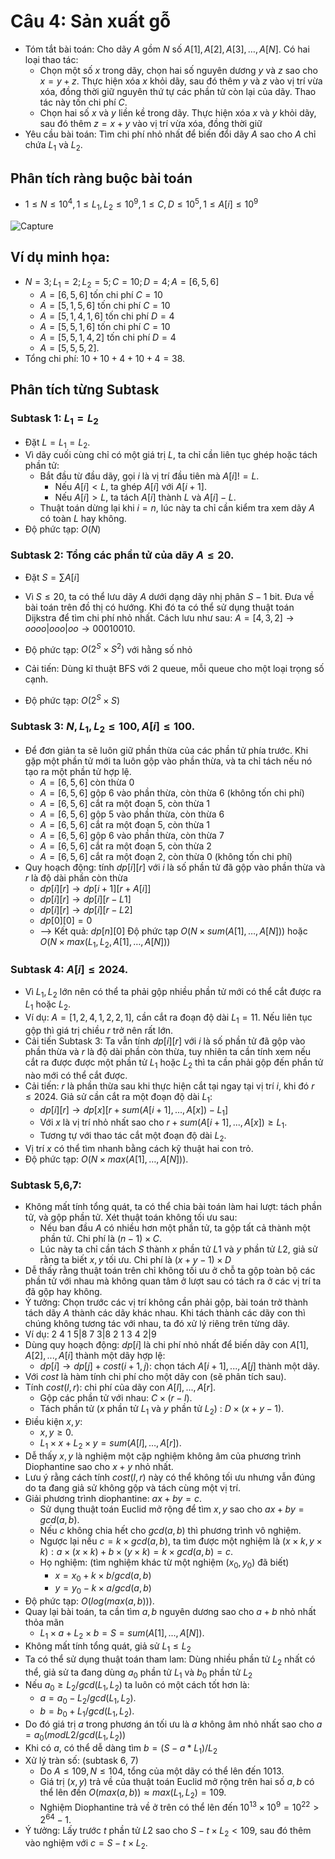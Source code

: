 # Câu 4: Sản xuất gỗ
- Tóm tắt bài toán: Cho dãy $A$ gồm $N$ số $A[1], A[2], A[3], …, A[N]$. Có hai loại thao tác:
   - Chọn một số $x$ trong dãy, chọn hai số nguyên dương $y$ và $z$ sao cho $x = y + z$. Thực hiện xóa $x$ khỏi dãy, sau đó thêm $y$ và $z$ vào vị trí vừa xóa, đồng thời giữ nguyên thứ tự các phần tử còn lại của dãy. Thao tác này tốn chi phí $C$.
   - Chọn hai số $x$ và $y$ liền kề trong dãy. Thực hiện xóa $x$ và $y$ khỏi dãy, sau đó thêm $z = x + y$ vào vị trí vừa xóa, đồng thời giữ
- Yêu cầu bài toán: Tìm chi phí nhỏ nhất để biến đổi dãy $A$ sao cho $A$ chỉ chứa $L_{1}$ và $L_{2}$. 
## Phân tích ràng buộc bài toán
- $1 \le N \le {10^4},1 \le L_{1},L_{2} \le {10^9},1 \le C,D \le {10^5},1 \le A\left[ i \right] \le {10^9}$

![Capture](https://github.com/MustardLawyer1995/HSGQG-2024/assets/156400720/7f1c64ac-ff8c-4bea-8be2-d2b513aa194d)

## Ví dụ minh họa: 
- $N = 3; L_{1} = 2; L_{2} = 5; C = 10; D = 4; A = [6, 5, 6]$
   - $A = [6, 5, 6]$ tốn chi phí $C = 10$
   - $A = [5, 1, 5, 6]$ tốn chi phí $C = 10$
   - $A = [5, 1, 4, 1, 6]$ tốn chi phí $D = 4$
   - $A = [5, 5, 1, 6]$ tốn chi phí $C = 10$
   - $A = [5, 5, 1, 4, 2]$ tốn chi phí $D = 4$
   - $A = [5, 5, 5, 2]$.
- Tổng chi phí: $10 + 10 + 4 + 10 + 4 = 38$.
## Phân tích từng Subtask 
### Subtask 1: $L_{1}=L_{2}$
- Đặt $L = L_{1} = L_{2}$. 
- Vì dãy cuối cùng chỉ có một giá trị $L$, ta chỉ cần liên tục ghép hoặc tách phần tử:
   - Bắt đầu từ đầu dãy, gọi $i$ là vị trí đầu tiên mà $A[i] != L$. 
        - Nếu $A[i] < L$, ta ghép $A[i]$ với $A[i + 1]$.
        - Nếu $A[i] > L$, ta tách $A[i]$ thành $L$ và $A[i] - L$.
   - Thuật toán dừng lại khi $i = n$, lúc này ta chỉ cần kiểm tra xem dãy $A$ có toàn $L$ hay không.
- Độ phức tạp: $O(N)$
### Subtask 2: Tổng các phần tử của dãy $A ≤ 20$.
- Đặt $S = \sum A[i]$
- Vì $S ≤ 20$, ta có thể lưu dãy $A$ dưới dạng dãy nhị phân $S - 1$ bit. Đưa về bài toán trên đồ thị có hướng. Khi đó ta có thể sử dụng thuật toán Dijkstra để tìm chi phí nhỏ nhất. Cách lưu như sau: $A = [4, 3, 2] → o o o o|o o o|o o →  00010010$.
- Độ phức tạp: $O(2^{S} × S^2)$ với hằng số nhỏ

- Cải tiến: Dùng kĩ thuật BFS với 2 queue, mỗi queue cho một loại trọng số cạnh.
- Độ phức tạp: $O(2^{S} × S)$
### Subtask 3: $N,L_{1},L_{2} ≤ 100,A[i]≤ 100$.
- Để đơn giản ta sẽ luôn giữ phần thừa của các phần tử phía trước. Khi gặp một phần tử mới ta luôn gộp vào phần thừa, và ta chỉ tách nếu nó tạo ra một phần tử hợp lệ. 
   - $A = [6, 5, 6]$ còn thừa 0
   - $A = [6, 5, 6]$ gộp 6 vào phần thừa, còn thừa 6 (không tốn chi phí)
   - $A = [6, 5, 6]$ cắt ra một đoạn 5, còn thừa 1
   - $A = [6, 5, 6]$ gộp 5 vào phần thừa, còn thừa 6
   - $A = [6, 5, 6]$ cắt ra một đoạn 5, còn thừa 1
   - $A = [6, 5, 6]$ gộp 6 vào phần thừa, còn thừa 7
   - $A = [6, 5, 6]$ cắt ra một đoạn 5, còn thừa 2
   - $A = [6, 5, 6]$ cắt ra một đoạn 2, còn thừa 0 (không tốn chi phí)
- Quy hoạch động: tính $dp[i][r]$ với $i$ là số phần tử đã gộp vào phần thừa và $r$ là độ dài phần còn thừa
   - $dp[i][r] → dp[i + 1][r + A[i]]$
   - $dp[i][r] → dp[i][r - L1]$
   - $dp[i][r] → dp[i][r - L2]$
   - $dp[0][0] = 0$
   - --> Kết quả: $dp[n][0]$
Độ phức tạp $O(N × sum(A[1], …, A[N]))$ hoặc $O(N × max(L_{1}, L_{2}, A[1], …, A[N]))$
### Subtask 4: $A[i]≤ 2024$.
- Vì $L_{1}, L_{2}$ lớn nên có thể ta phải gộp nhiều phần tử mới có thể cắt được ra $L_{1}$ hoặc $L_{2}$. 
- Ví dụ: $A = [1, 2, 4, 1, 2, 2, 1]$, cần cắt ra đoạn độ dài $L_{1} = 11$. Nếu liên tục gộp thì giá trị chiều $r$ trở nên rất lớn.  
- Cải tiến Subtask 3: Ta vẫn tính $dp[i][r]$ với $i$ là số phần tử đã gộp vào phần thừa và $r$ là độ dài phần còn thừa, tuy nhiên ta cần tính xem nếu cắt ra được được một phần tử $L_{1}$ hoặc $L_{2}$ thì ta cần phải gộp đến phần tử nào mới có thể cắt được.
- Cải tiến: $r$ là phần thừa sau khi thực hiện cắt tại ngay tại vị trí $i$, khi đó $r ≤ 2024$. Giả sử cần cắt ra một đoạn độ dài $L_{1}$:
   - $dp[i][r] → dp[x][r + sum(A[i + 1],..., A[x]) - L_{1}]$ 
   - Với $x$ là vị trí nhỏ nhất sao cho $r + sum(A[i + 1],..., A[x]) ≥ L_{1}$.
   - Tương tự với thao tác cắt một đoạn độ dài $L_{2}$.
- Vị trí $x$ có thể tìm nhanh bằng cách kỹ thuật hai con trỏ.
- Độ phức tạp: $O(N × max(A[1], …, A[N]))$.
### Subtask 5,6,7:
- Không mất tính tổng quát, ta có thể chia bài toán làm hai lượt: tách phần tử, và gộp phần tử. Xét thuật toán không tối ưu sau: 
   - Nếu ban đầu $A$ có nhiều hơn một phần tử, ta gộp tất cả thành một phần tử. Chi phí là $(n - 1) \times C$. 
   - Lúc này ta chỉ cần tách $S$ thành $x$ phần tử $L1$ và $y$ phần tử $L2$, giả sử rằng ta biết $x, y$ tối ưu. Chi phí là $(x + y - 1) \times D$
- Dễ thấy rằng thuật toán trên chỉ không tối ưu ở chỗ ta gộp toàn bộ các phần tử với nhau mà không quan tâm ở lượt sau có tách ra ở các vị trí ta đã gộp hay không. 
- Ý tưởng: Chọn trước các vị trí không cần phải gộp, bài toán trở thành tách dãy $A$ thành các dãy khác nhau. Khi tách thành các dãy con thì chúng không tương tác với nhau, ta đó xử lý riêng trên từng dãy.
- Ví dụ: 2 4 1 5|8 7 3|8 2 1 3 4 2|9
- Dùng quy hoạch động: $dp[i]$ là chi phí nhỏ nhất để biến dãy con $A[1],A[2],...,A[i]$ thành một dãy hợp lệ:
   - $dp[i] → dp[j] + cost(i + 1, j)$: chọn tách $A[i + 1],...,A[j]$ thành một dãy.
- Với $cost$ là hàm tính chi phí cho một dãy con (sẽ phân tích sau).
- Tính $cost(l, r)$: chi phí của dãy con $A[l],...,A[r]$.
   - Gộp các phần tử với nhau: $C \times (r - l)$.
   - Tách phần tử ($x$ phần tử $L_{1}$ và $y$ phần tử $L_{2}$) : $D \times (x + y - 1)$.
- Điều kiện $x, y$: 
   - $x, y ≥ 0$.
   - $L_{1} \times x + L_{2} \times y = sum(A[l],…, A[r])$.
- Dễ thấy $x, y$ là nghiệm một cặp nghiệm không âm của phương trình Diophantine sao cho $x + y$ nhỏ nhất.
- Lưu ý rằng cách tính $cost(l, r)$ này có thể không tối ưu nhưng vẫn đúng do ta đang giả sử không gộp và tách cùng một vị trí.
- Giải phương trình diophantine: $ax + by = c$.
   - Sử dụng thuật toán Euclid mở rộng để tìm $x, y$ sao cho $ax + by = gcd(a, b)$.
   - Nếu $c$ không chia hết cho $gcd(a, b)$ thì phương trình vô nghiệm.
   - Ngược lại nếu $c = k \times gcd(a, b)$, ta tìm được một nghiệm là $(x \times k, y \times k): a \times (x \times k) + b \times (y \times k) = k \times gcd(a,b) = c$.   
   - Họ nghiệm: (tìm nghiệm khác từ một nghiệm $(x_{0}, y_{0})$ đã biết)
       - $x = x_0 + k \times b / gcd(a, b)$
       - $y = y_0 -  k \times a / gcd(a, b)$
- Độ phức tạp: $O(log(max(a, b)))$.
- Quay lại bài toán, ta cần tìm $a, b$ nguyên dương sao cho $a + b$ nhỏ nhất thỏa mãn
    - $L_{1} \times a + L_{2} \times b = S = sum(A[1],...,A[N])$.
- Không mất tính tổng quát, giả sử $L_{1} ≤ L_{2}$
- Ta có thể sử dụng thuật toán tham lam: Dùng nhiều phần tử $L_{2}$ nhất có thể, giả sử ta đang dùng $a_{0}$ phần tử $L_{1}$ và $b_{0}$ phần tử $L_{2}$
- Nếu $a_{0} ≥ L_{2} / gcd(L_{1}, L_{2})$ ta luôn có một cách tốt hơn là:
    - $a = a_{0} - L_{2} / gcd(L_{1}, L_{2})$.
    - $b = b_{0} + L_{1} / gcd(L_{1}, L_{2})$.
- Do đó giá trị $a$ trong phương án tối ưu là $a$ không âm nhỏ nhất sao cho $a = a_{0} (mod L2/gcd(L_{1}, L_{2}))$
- Khi có $a$, có thể dễ dàng tìm $b = (S - a*L_{1}) / L_{2}$ 
- Xử lý tràn số: (subtask 6, 7) 
    - Do $A ≤ 109, N ≤ 104$, tổng của một dãy có thể lên đến 1013. 
    - Giá trị $(x, y)$ trả về của thuật toán Euclid mở rộng trên hai số $a, b$ có thể lên đến $O(max(a, b)) ≈ max(L_{1}, L_{2}) = 109$.
    - Nghiệm Diophantine trả về ở trên có thể lên đến $10^{13} × 10^{9}= 10^{22} > 2^{64} - 1$.
- Ý tưởng: Lấy trước $t$ phần tử $L2$ sao cho $S - t \times L_{2} < 109$, sau đó thêm vào nghiệm với $c = S - t \times L_{2}$.










